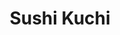 ---
layout: place
title: Sushi Kuchi
permalink: /california/san-diego/sushi-kuchi.html
stateAbbr: CA
stateName: California
cityName: San Diego
seo:
  type: restaurant
  links: null
place_id: ChIJc7nTRO0B3IARuFfogaT5WCQ
photos:
  - name: >-
      places/ChIJc7nTRO0B3IARuFfogaT5WCQ/photos/AeeoHcJ6YGB5XentQ6R6UrGeKhYUUR6bjTTLAEp_8_oCPU5eXDE1aqblYTLx3Y9unGLJaJsbTDeNCkpzFedYb2RajNW4HbNxFczmb7s7kNrJQ1KuaLAA1U_Y-NPlTa6ESul3vvF174BCXW9gAQ1IiH7_0i8O50uQmoMjMOLfWJSyX6U-qZaZ9UNjcp46ckOkFbr38E_KMEYOgSB2kGlDY3_ChFLi2bHwU0b-niKbrBFms6MpeR5DEwjaHhpIxFiXoNCU-iFvhhTVPw5gJAcM8H4ICT3VbgFQ5nMKlPGUj0L6uSp-qnzQPeuBjx35BcgLQqF3a660S-Q5Q43vZ2U4snnx7uQX8FlrA98wNXmqQwd3EMSwTMQQBC8J6PG2JOulPUDHcipIB85g-rlgKktoXbtNGR50zQyhLNjZ-PFyDe2mLbI
    widthPx: 1440
    heightPx: 2560
    authorAttributions:
      - displayName: Andrew Gilby
        uri: https://maps.google.com/maps/contrib/105355006274162814404
        photoUri: >-
          https://lh3.googleusercontent.com/a-/ALV-UjVk3TFw4WDi-lilKXVItmKa6ncQ1d6jY2y8pEo7yPUodDZ9r7OM=s100-p-k-no-mo
    flagContentUri: >-
      https://www.google.com/local/imagery/report/?cb_client=maps_api_places.places_api&image_key=!1e10!2sCIHM0ogKEICAgIDE_PKuYw&hl=en-US
    googleMapsUri: >-
      https://www.google.com/maps/place//data=!3m4!1e2!3m2!1sCIHM0ogKEICAgIDE_PKuYw!2e10!4m2!3m1!1s0x80dc01ed44d3b973:0x2458f9a481e857b8
  - name: >-
      places/ChIJc7nTRO0B3IARuFfogaT5WCQ/photos/AeeoHcJiUdEuiU_-j1t9LebRF1NR3lHJUrB8dIww_5ahyl6kw-7rZBXFZRa8fNhGuw6KxN2MBZbb-pAO4BhxEOUDjRIoriFMCZHgjsWrNEmB6PJNy5IQaSCjwP1mDZMNKo0UKLK7McqPnG89utITWylE5Fq7BaFsihY1cfmF6pOQ-4zs1bU8MarLBNJ4HR8u6Gyw7V3NAIWkASyz5NBFFvLTBBS0wsnqGpvzgI7CHhWUU2x514YfQdy8obawYQl54uWpZQQOy0SnZVZzCuOk0245NupU0FxuVYV_uCt1C6Kbl5Yh3wk8v1VroXhICsRIobk27iJddJpWqHNznJ97BwSVNTEyYFAqKyLAIPEair1N8UPsig_SxMnHq0tPpWgKSc6Nf9VLgZldLnCA8W2uAxI9D3zw0Acs_LiT8fyyo7efk_A
    widthPx: 4800
    heightPx: 3600
    authorAttributions:
      - displayName: kailee cullen
        uri: https://maps.google.com/maps/contrib/105895207820769875206
        photoUri: >-
          https://lh3.googleusercontent.com/a-/ALV-UjX0fcl06Gg53pkRg4qioXk9FFQCEYXxK_kyb-4XGzBar-4x5yQ=s100-p-k-no-mo
    flagContentUri: >-
      https://www.google.com/local/imagery/report/?cb_client=maps_api_places.places_api&image_key=!1e10!2sCIHM0ogKEICAgICbwKXHAQ&hl=en-US
    googleMapsUri: >-
      https://www.google.com/maps/place//data=!3m4!1e2!3m2!1sCIHM0ogKEICAgICbwKXHAQ!2e10!4m2!3m1!1s0x80dc01ed44d3b973:0x2458f9a481e857b8
  - name: >-
      places/ChIJc7nTRO0B3IARuFfogaT5WCQ/photos/AeeoHcJ2grb2RbyuB_zaKFqkZN35Y-kbl0BSMWmRQIvhV_nwVOv7wce1ypaT7Hgrohgnf0fnVVPRXYT51A-_-i9duWR4A6kQCaY4MVzhO63DIHWnRx3suCZxEapd3k-cokqE03k1ZU2VjklDsjWsY8Cj_IL2LQmBnu6emmmY0PXbQr-fonJmUgjn6nc5xGgjEpnECpQqUI-o8B2uK9jw-WOFdH24T2f9-RoOfQiVcMKsP7D8ESf9P6jAjMrVtLIlANIS9Vv_rPjwNSAebnjsKkRILGPizlBXlU4pqvb5Ld1-tRA6xk3U5tODkxRFQBOBPOQ8X-fcF9p4AIQRPXa0WuAhwpFP6S7o21VA15ctTrUX6ULjGHXx8RZVRR-zu-5F1va15efkpQINBfGfI5RCK7cuxpzfzyaLkd_-cz1T88xP_V-THEQU
    widthPx: 4800
    heightPx: 3600
    authorAttributions:
      - displayName: Emily Black
        uri: https://maps.google.com/maps/contrib/113015005608400061716
        photoUri: >-
          https://lh3.googleusercontent.com/a-/ALV-UjU_fx3Wr_LOpQDtPjDnDJCC8mk1_vMU7daahU96Mbr-tnHceQNm7g=s100-p-k-no-mo
    flagContentUri: >-
      https://www.google.com/local/imagery/report/?cb_client=maps_api_places.places_api&image_key=!1e10!2sCIHM0ogKEICAgMCQpPXk6gE&hl=en-US
    googleMapsUri: >-
      https://www.google.com/maps/place//data=!3m4!1e2!3m2!1sCIHM0ogKEICAgMCQpPXk6gE!2e10!4m2!3m1!1s0x80dc01ed44d3b973:0x2458f9a481e857b8
  - name: >-
      places/ChIJc7nTRO0B3IARuFfogaT5WCQ/photos/AeeoHcITCzk5lZ2PRFcP-g-hvkdgdnxGvUYYUGoaj7mhK-KLDiOcULNQ6PQPG0WVuUyRBv496T_SUY2oGlykLBiYOnsRIwUDhCXXs3G2YZ57vm3T_oc_8tZF_uMU1G5ADx43Z4oWrvybLrbMmTJO0NysctlNKWyAsxBABlZGVycpJCW7WRPDcZZqRs0AQ3VpFU79xDPziKB--M3KjUsVq7w3ZLbx7Lb-zDwRnv6o34T7N5aE1ZAC5UPQ7UsiMAK8YBc-4xvfsro37zwapZcCpZkXgmDncfQo6ADHdEjcowTZ9wRjwdGqaSX-XvR1D2lyNJLSj3ioQ_egi6TNhOi0lENKfyzXw6H-Sb48YhNA_d1luZXW52S_4Zhc7K-RKoNNWvNS4CwipL63ZB40VMy_wCkW9R82jWQkJtB8o6rlX2-P04ctGQ
    widthPx: 4000
    heightPx: 3000
    authorAttributions:
      - displayName: Vladimir Keptene
        uri: https://maps.google.com/maps/contrib/114732193084831539111
        photoUri: >-
          https://lh3.googleusercontent.com/a-/ALV-UjVgWGXCFk2Xe_UJCvNsy-VVHptf7ZL-L6S9YY8OFG3mEd7Xcp2W=s100-p-k-no-mo
    flagContentUri: >-
      https://www.google.com/local/imagery/report/?cb_client=maps_api_places.places_api&image_key=!1e10!2sCIHM0ogKEICAgID_wp-bZg&hl=en-US
    googleMapsUri: >-
      https://www.google.com/maps/place//data=!3m4!1e2!3m2!1sCIHM0ogKEICAgID_wp-bZg!2e10!4m2!3m1!1s0x80dc01ed44d3b973:0x2458f9a481e857b8
  - name: >-
      places/ChIJc7nTRO0B3IARuFfogaT5WCQ/photos/AeeoHcK4YNzhgepWvs0apr4bT96GKvKfwVc-j4wVeNrU88wHBbkle0GG7hpidJG8E9LMpEENBa-nIPmhhGYdCng3vBWIqxe5DgPZahJK9cYYqZ2ENqIyegH7nT9Ns5EGcM3llTaDEsMTAv-P7WgTuVeKf7jU83-pJxGkdkK5uvN1fix34SXpjAxl0fX5Yvd0YitYSZN0YpOuz8ePkM7AkEuclYTQPc2EQZyUH4Qz6t3l9AKpruYL7PgeecONiN59Becvh6r_7p3JsMDD_22QfqGM_eRxSjnwhLB0gKX0c2H-kIp9ivGSG5eSmNEcpvDA4bvNyyfNczu0l_2Bxp2klnJhr4aeqnGHIDRarydR6aFFFkg3yDMfajgjfriuxvXysMKmWdkWswuCkWvvubyg9tnIjGPHG8eJCzv5dNjDuyiTsspxKpA
    widthPx: 3600
    heightPx: 4800
    authorAttributions:
      - displayName: kailee cullen
        uri: https://maps.google.com/maps/contrib/105895207820769875206
        photoUri: >-
          https://lh3.googleusercontent.com/a-/ALV-UjX0fcl06Gg53pkRg4qioXk9FFQCEYXxK_kyb-4XGzBar-4x5yQ=s100-p-k-no-mo
    flagContentUri: >-
      https://www.google.com/local/imagery/report/?cb_client=maps_api_places.places_api&image_key=!1e10!2sCIHM0ogKEICAgICbwKXH_gE&hl=en-US
    googleMapsUri: >-
      https://www.google.com/maps/place//data=!3m4!1e2!3m2!1sCIHM0ogKEICAgICbwKXH_gE!2e10!4m2!3m1!1s0x80dc01ed44d3b973:0x2458f9a481e857b8
  - name: >-
      places/ChIJc7nTRO0B3IARuFfogaT5WCQ/photos/AeeoHcLjQB50GYHjp-prC8hPZILAIqG9lRv9k7vdLFXVhpjf8SzoEAVNdiT_0MSKUgRC3WBki0abmIbM-DcGFXdfdBirV37h3dA9pLNXd3F19DUhWM2ixrJc7486H91No5MkSUQrX9KXsOTwdsjY2IJ56bBt6kyjAsNVH20_jp-5GH2smFGmmVHruimC7J192wBo8MOtK4W0UVpZH-e5V7mfIVhhSlfhYMyXhGXIWW-V4YGvJLSS6NxfWLTCnD7EcBovgAES1S-13dS3B1twrGihR-wMcKbTSM07si3n2CDL5-3T1GdY5bg8IoFUBadko4cdQqx9PdGbkkXD0eGt8LBtEFNssHsO2FWHiR4iRkxtiA8dsIC2-eAjzjwhfouc6VuS9HSTvxNvXcJQxzkmo2E8gqXS9VhcOKicDokhn3Dq7mMYWeWD
    widthPx: 4032
    heightPx: 3024
    authorAttributions:
      - displayName: Andy
        uri: https://maps.google.com/maps/contrib/105754282811197564854
        photoUri: >-
          https://lh3.googleusercontent.com/a/ACg8ocJBPJi_xdVnZ7F1GYUNoJkbobBKyCjg-LLIqFHQ8SGt9rKXUoQ=s100-p-k-no-mo
    flagContentUri: >-
      https://www.google.com/local/imagery/report/?cb_client=maps_api_places.places_api&image_key=!1e10!2sCIHM0ogKEICAgIDL2tvhkgE&hl=en-US
    googleMapsUri: >-
      https://www.google.com/maps/place//data=!3m4!1e2!3m2!1sCIHM0ogKEICAgIDL2tvhkgE!2e10!4m2!3m1!1s0x80dc01ed44d3b973:0x2458f9a481e857b8
  - name: >-
      places/ChIJc7nTRO0B3IARuFfogaT5WCQ/photos/AeeoHcIeNiMz1c9nu8ydvxzU9Yzg1lkRz480yzqHo37M6KRyon7PJoJiUbvo5WJ3-9su31se2orV-vGS8ZggEMRYgLpDzDnGEfGkZWhJWIMnf81Cr815jCZvsW3fvT17XfRtcqstsLWueqweyOZHH8cvoSgMlLff4NUvaf5cGuzTZplllrUGmyUqsATWwTpbs18pcSqJ6abkHgGsGQQut9B_1Pv70qD6_DNJaj2oKVH3aLBMzFh_da06xCPxppneZEF8iSkpKQzs11KdsUPKCh20AUR3IwI4g9rlKiyXWqmMa1zMUkEueUp9J8Kw2jq_SJSqDpMW_n1tGeNFdLWGwuRn7xLhxwCsmcFYWAvAwa4a7xeGXPm1LTcU-XsEmShRpusl-tfgbdMHhpnrgrbNx-VyK6wFIxgEVZzTCoiLgIf-p411JnFIvakUDzk4YnQllzIP
    widthPx: 4000
    heightPx: 3000
    authorAttributions:
      - displayName: kristi elliott
        uri: https://maps.google.com/maps/contrib/115979403625493570391
        photoUri: >-
          https://lh3.googleusercontent.com/a-/ALV-UjXj-NE-oKfgNDrtQAGjjUCIvlRbyndZaX_zZ2q9zAQEZXP9D3_RGw=s100-p-k-no-mo
    flagContentUri: >-
      https://www.google.com/local/imagery/report/?cb_client=maps_api_places.places_api&image_key=!1e10!2sCIABIhADyc5UDSjx32e-LlIAB9q7&hl=en-US
    googleMapsUri: >-
      https://www.google.com/maps/place//data=!3m4!1e2!3m2!1sCIABIhADyc5UDSjx32e-LlIAB9q7!2e10!4m2!3m1!1s0x80dc01ed44d3b973:0x2458f9a481e857b8
  - name: >-
      places/ChIJc7nTRO0B3IARuFfogaT5WCQ/photos/AeeoHcLX6YbPy5-GPposEAnvtFR2o_GTzxgjSbz2gRvx0g7WGCbxXWk2beI5SLgrN8G5rdhyOHdBbIzlk8yk-CriTjuG_Ys1vAhJwpNzcLDiokq6URh5e3uhYsnhk5ONdbuOaSpFSWMZRvd1JXBY3ni8LAf46is6Taw1-cxe7WRXH6mkUdFrSI4bVw8ejIwl9Eq2tl6xo6-h51tqEq-9PEyc43Bks322WiEYwTh99jIYZM8STmvLH-kAVmuIeP9LyW7eXpAtKaHqTo8LGnIDYZOUdIzxnktGOD9OD20uCehdeMWa8fS040XA5I-FNC34DdeGmn83xx-PTJKAmH0FPtdSYNINLUCAZHsrn3qNuQyQcRs2THLCKybuZSiAEJRNF6F25jeWP7SjPjsv35FSz4jIeHizP_GivkybaxSHROpRmfAgtQ
    widthPx: 4032
    heightPx: 3024
    authorAttributions:
      - displayName: Andy
        uri: https://maps.google.com/maps/contrib/105754282811197564854
        photoUri: >-
          https://lh3.googleusercontent.com/a/ACg8ocJBPJi_xdVnZ7F1GYUNoJkbobBKyCjg-LLIqFHQ8SGt9rKXUoQ=s100-p-k-no-mo
    flagContentUri: >-
      https://www.google.com/local/imagery/report/?cb_client=maps_api_places.places_api&image_key=!1e10!2sCIHM0ogKEICAgIDL2tvhEg&hl=en-US
    googleMapsUri: >-
      https://www.google.com/maps/place//data=!3m4!1e2!3m2!1sCIHM0ogKEICAgIDL2tvhEg!2e10!4m2!3m1!1s0x80dc01ed44d3b973:0x2458f9a481e857b8
  - name: >-
      places/ChIJc7nTRO0B3IARuFfogaT5WCQ/photos/AeeoHcKACkH2QPmQuEpf9v7PpAJFm9hF5nq159SocBS5_8BZIGppXGa4vd_89QcjPsP-f_BAVhA5ly9x3IeZz1bcxLR52am0JLOOYbHd7OOopfSrcadfVfQVv5ri-fcxtZWgjoGqRycz5a0wi11Dve1PuNJHMpKqcKaX17Zm8lSFO991EAE5NTHCwEestdwDbVnq-hZruYbUrSWuxil5oT-sORZDwU8gxb-_4_N8c4-1lTSMmjKKJzFwWTYwHOJo1_UGeZbEx80STyiGH4cWuO53IqS9-KWUn_-PyFisDO74QG2jFRUAtt5tN7wfK5itKvtynLYNgu_WYmfsT18m5VWNZNbqYrI2e5JLw3IcL0RFRep3w1ja5FcRMjJ40OFmxTz4l8vSQbvBdT4TEF-sKwaLwIUd3lozkppy-rdWfwmd_bWc7BqI
    widthPx: 4032
    heightPx: 3024
    authorAttributions:
      - displayName: Andy
        uri: https://maps.google.com/maps/contrib/105754282811197564854
        photoUri: >-
          https://lh3.googleusercontent.com/a/ACg8ocJBPJi_xdVnZ7F1GYUNoJkbobBKyCjg-LLIqFHQ8SGt9rKXUoQ=s100-p-k-no-mo
    flagContentUri: >-
      https://www.google.com/local/imagery/report/?cb_client=maps_api_places.places_api&image_key=!1e10!2sCIHM0ogKEICAgIDL2tvhogE&hl=en-US
    googleMapsUri: >-
      https://www.google.com/maps/place//data=!3m4!1e2!3m2!1sCIHM0ogKEICAgIDL2tvhogE!2e10!4m2!3m1!1s0x80dc01ed44d3b973:0x2458f9a481e857b8
  - name: >-
      places/ChIJc7nTRO0B3IARuFfogaT5WCQ/photos/AeeoHcIRZHqzs8JJQ1_Pdw9kvzRsigVGI6YgrJuY1FeY75VaqimBHw7IuZfrtOmPxAQ-PRhcHgvbsXGwQy09qnM4Jgq0sY3_qGHxur7Dlt5-AFD9DBEIQX4v8ZticEGDOyr8Plc5socJiLoRG4-5qKTyVT3Oga-i8XYUBy6qCMWAsHmAC35KrFI8YVXWsLzs8yeegtafkUkkDGBMVpylicDLSn2oADqaf6j0CfDJa2UVS-QQ66lCV6LX2bUPKhekxXKXNtgnwQ9YExrHYMhlvgqJweHbJFFcCEu1YQ6nVzCQahESZhCtH8Esomm0c_n7k1JfYNVF7JG9HrGvxf-vwFNmoyqZik_tq6ib3n00pdE91mEnIFLqRWf2kAfth9w9PfKbAncU9drng8H2W-NuRHa_2nV30TKGfF3AVZko8V3X4hp6pUuS
    widthPx: 4032
    heightPx: 3024
    authorAttributions:
      - displayName: Andy
        uri: https://maps.google.com/maps/contrib/105754282811197564854
        photoUri: >-
          https://lh3.googleusercontent.com/a/ACg8ocJBPJi_xdVnZ7F1GYUNoJkbobBKyCjg-LLIqFHQ8SGt9rKXUoQ=s100-p-k-no-mo
    flagContentUri: >-
      https://www.google.com/local/imagery/report/?cb_client=maps_api_places.places_api&image_key=!1e10!2sCIHM0ogKEICAgIDL2tvhggE&hl=en-US
    googleMapsUri: >-
      https://www.google.com/maps/place//data=!3m4!1e2!3m2!1sCIHM0ogKEICAgIDL2tvhggE!2e10!4m2!3m1!1s0x80dc01ed44d3b973:0x2458f9a481e857b8
address: 4475 Mission Blvd, San Diego, CA 92109, USA
street: 4475 Mission Blvd
city: San Diego
state: CA
zip: '92109'
country: USA
neighborhood: Pacific Beach
latitude: '32.796572'
longitude: '-117.254879'
accessibility_options:
  wheelchairAccessibleParking: true
  wheelchairAccessibleEntrance: true
  wheelchairAccessibleRestroom: true
  wheelchairAccessibleSeating: true
business_status: OPERATIONAL
name: Sushi Kuchi
google_maps_links:
  directionsUri: >-
    https://www.google.com/maps/dir//''/data=!4m7!4m6!1m1!4e2!1m2!1m1!1s0x80dc01ed44d3b973:0x2458f9a481e857b8!3e0
  placeUri: https://maps.google.com/?cid=2619117668265383864
  writeAReviewUri: >-
    https://www.google.com/maps/place//data=!4m3!3m2!1s0x80dc01ed44d3b973:0x2458f9a481e857b8!12e1
  reviewsUri: >-
    https://www.google.com/maps/place//data=!4m4!3m3!1s0x80dc01ed44d3b973:0x2458f9a481e857b8!9m1!1b1
  photosUri: >-
    https://www.google.com/maps/place//data=!4m3!3m2!1s0x80dc01ed44d3b973:0x2458f9a481e857b8!10e5
primary_type: Sushi Restaurant
opening_hours: null
secondary_opening_hours: null
phone: null
price_level: null
price_range: null
rating: null
rating_count: 0
website: null
description: >-
  Explore Sushi Kuchi in San Diego, CA$$$Sushi Kuchi in San Diego, CA, stands
  out as a relaxed destination for enjoying fresh Japanese cuisine in a
  welcoming atmosphere. This spot specializes in a variety of sushi rolls and
  other traditional dishes, complemented by selections of beer and sake that
  enhance the dining experience. With its convenient location in the vibrant
  Pacific Beach neighborhood, it's an ideal choice for those seeking top-rated
  sushi options near the coast. The restaurant also prioritizes accessibility,
  making it easy for everyone to savor its flavorful offerings. Whether you're
  looking for sushi places close to home or a casual meal with friends, Sushi
  Kuchi delivers a satisfying blend of quality and simplicity.
generative_summary: >-
  Explore Sushi Kuchi in San Diego, CA$$$Sushi Kuchi in San Diego, CA, stands
  out as a relaxed destination for enjoying fresh Japanese cuisine in a
  welcoming atmosphere. This spot specializes in a variety of sushi rolls and
  other traditional dishes, complemented by selections of beer and sake that
  enhance the dining experience. With its convenient location in the vibrant
  Pacific Beach neighborhood, it's an ideal choice for those seeking top-rated
  sushi options near the coast. The restaurant also prioritizes accessibility,
  making it easy for everyone to savor its flavorful offerings. Whether you're
  looking for sushi places close to home or a casual meal with friends, Sushi
  Kuchi delivers a satisfying blend of quality and simplicity.
generative_disclosure: Summarized by AI using the Grok-3-Mini model.
reviews: null
review_summary: >-
  Feedback on the Dining Experience$$$Folks who visit spots like this often
  appreciate the fresh flavors and straightforward vibe that make for a
  enjoyable meal without any fuss. Many comments highlight the tasty sushi rolls
  and well-paired drinks, noting how they hit the spot for a laid-back night
  out. While some mention it's a solid pick for quick bites or groups, others
  point out that the overall experience feels reliable and unpretentious,
  especially in a busy area. Overall, it's clear that diners value the
  approachable setting and consistent quality, making it a go-to for anyone
  craving Japanese-inspired eats. If you're hunting for sushi restaurants
  nearby, this one tends to leave people feeling content with their choice.
review_disclosure: Summarized by AI using the Grok-3-Mini model.
parking_options: null
payment_options: null
allow_dogs: null
curbside_pickup: null
delivery: null
dine_in: null
good_for_children: null
good_for_groups: null
good_for_sports: null
live_music: null
menu_for_children: null
outdoor_seating: null
reservable: null
restroom: null
serves_beer: null
serves_breakfast: null
serves_brunch: null
serves_cocktails: null
serves_coffee: null
serves_dinner: null
serves_dessert: null
serves_lunch: null
serves_vegetarian_food: null
serves_wine: null
takeout: null
update_category: pro
places_description: null

---